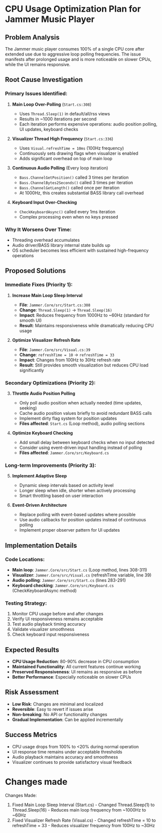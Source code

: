 # CPU Usage Optimization Plan for Jammer Music Player

## Problem Analysis

The Jammer music player consumes 100% of a single CPU core after extended use due to aggressive loop polling frequencies. The issue manifests after prolonged usage and is more noticeable on slower CPUs, while the UI remains responsive.

## Root Cause Investigation

### Primary Issues Identified:

1. **Main Loop Over-Polling** (`Start.cs:308`)
   - Uses `Thread.Sleep(1)` in default/all/rss views
   - Results in ~1000 iterations per second
   - Each iteration performs expensive operations: audio position polling, UI updates, keyboard checks

2. **Visualizer Thread High Frequency** (`Start.cs:336`)
   - Uses `Visual.refreshTime = 10ms` (100Hz frequency)
   - Continuously sets drawing flags when visualizer is enabled
   - Adds significant overhead on top of main loop

3. **Continuous Audio Polling** (Every loop iteration)
   - `Bass.ChannelGetPosition()` called 3 times per iteration
   - `Bass.ChannelBytes2Seconds()` called 3 times per iteration  
   - `Bass.ChannelGetLength()` called once per iteration
   - At 1000Hz, this creates substantial BASS library call overhead

4. **Keyboard Input Over-Checking**
   - `CheckKeyboardAsync()` called every 1ms iteration
   - Complex processing even when no keys pressed

### Why It Worsens Over Time:
- Threading overhead accumulates
- Audio driver/BASS library internal state builds up
- OS scheduler becomes less efficient with sustained high-frequency operations

## Proposed Solutions

### Immediate Fixes (Priority 1):

1. **Increase Main Loop Sleep Interval**
   - **File**: `Jammer.Core/src/Start.cs:308`
   - **Change**: `Thread.Sleep(1)` → `Thread.Sleep(16)`
   - **Impact**: Reduces frequency from 1000Hz to ~60Hz (standard for smooth UI)
   - **Result**: Maintains responsiveness while dramatically reducing CPU usage

2. **Optimize Visualizer Refresh Rate**  
   - **File**: `Jammer.Core/src/Visual.cs:39`
   - **Change**: `refreshTime = 10` → `refreshTime = 33`
   - **Impact**: Changes from 100Hz to 30Hz refresh rate
   - **Result**: Still provides smooth visualization but reduces CPU load significantly

### Secondary Optimizations (Priority 2):

3. **Throttle Audio Position Polling**
   - Only poll audio position when actually needed (time updates, seeking)
   - Cache audio position values briefly to avoid redundant BASS calls
   - Implement dirty flag system for position updates
   - **Files affected**: `Start.cs` (Loop method), audio polling sections

4. **Optimize Keyboard Checking**
   - Add small delay between keyboard checks when no input detected
   - Consider using event-driven input handling instead of polling
   - **Files affected**: `Jammer.Core/src/Keyboard.cs`

### Long-term Improvements (Priority 3):

5. **Implement Adaptive Sleep**
   - Dynamic sleep intervals based on activity level
   - Longer sleep when idle, shorter when actively processing
   - Smart throttling based on user interaction

6. **Event-Driven Architecture**
   - Replace polling with event-based updates where possible
   - Use audio callbacks for position updates instead of continuous polling
   - Implement proper observer pattern for UI updates

## Implementation Details

### Code Locations:
- **Main loop**: `Jammer.Core/src/Start.cs` (Loop method, lines 308-311)
- **Visualizer**: `Jammer.Core/src/Visual.cs` (refreshTime variable, line 39)
- **Audio polling**: `Jammer.Core/src/Start.cs` (lines 283-291)
- **Keyboard checking**: `Jammer.Core/src/Keyboard.cs` (CheckKeyboardAsync method)

### Testing Strategy:
1. Monitor CPU usage before and after changes
2. Verify UI responsiveness remains acceptable
3. Test audio playback timing accuracy
4. Validate visualizer smoothness
5. Check keyboard input responsiveness

## Expected Results

- **CPU Usage Reduction**: 80-90% decrease in CPU consumption
- **Maintained Functionality**: All current features continue working
- **Preserved Responsiveness**: UI remains as responsive as before
- **Better Performance**: Especially noticeable on slower CPUs

## Risk Assessment

- **Low Risk**: Changes are minimal and localized
- **Reversible**: Easy to revert if issues arise
- **Non-breaking**: No API or functionality changes
- **Gradual Implementation**: Can be applied incrementally

## Success Metrics

- CPU usage drops from 100% to <20% during normal operation
- UI response time remains under acceptable thresholds
- Audio playback maintains accuracy and smoothness
- Visualizer continues to provide satisfactory visual feedback

# Changes made
  Changes Made:

  1. Fixed Main Loop Sleep Interval (Start.cs)
    - Changed Thread.Sleep(1) to Thread.Sleep(16)
    - Reduces main loop frequency from ~1000Hz to ~60Hz
  2. Fixed Visualizer Refresh Rate (Visual.cs)
    - Changed refreshTime = 10 to refreshTime = 33
    - Reduces visualizer frequency from 100Hz to ~30Hz

